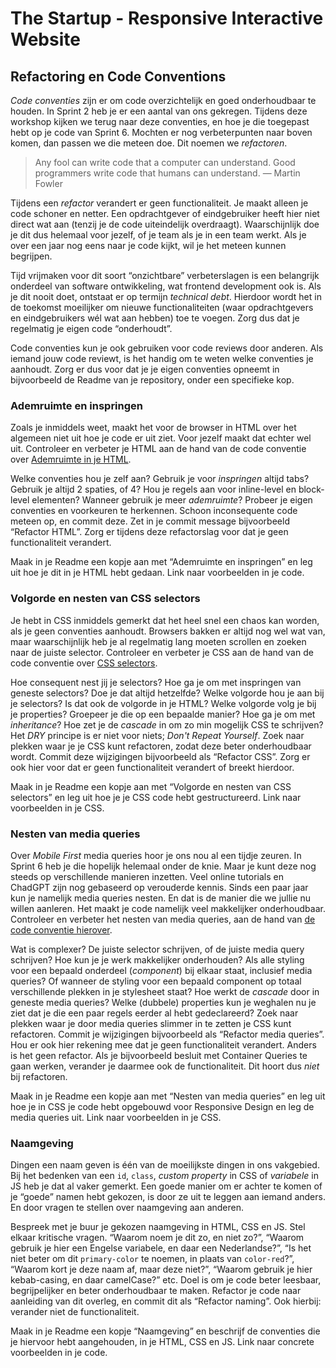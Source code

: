 # The Startup - Responsive Interactive Website

## Refactoring en Code Conventions

_Code conventies_ zijn er om code overzichtelijk en goed onderhoudbaar te houden. In Sprint 2 heb je er een aantal van ons gekregen. Tijdens deze workshop kijken we terug naar deze conventies, en hoe je die toegepast hebt op je code van Sprint 6. Mochten er nog verbeterpunten naar boven komen, dan passen we die meteen doe. Dit noemen we _refactoren_.

> Any fool can write code that a computer can understand. Good programmers write code that humans can understand. — Martin Fowler

Tijdens een _refactor_ verandert er geen functionaliteit. Je maakt alleen je code schoner en netter. Een opdrachtgever of eindgebruiker heeft hier niet direct wat aan (tenzij je de code uiteindelijk overdraagt). Waarschijnlijk doe je dit dus helemaal voor jezelf, of je team als je in een team werkt. Als je over een jaar nog eens naar je code kijkt, wil je het meteen kunnen begrijpen.

Tijd vrijmaken voor dit soort “onzichtbare” verbeterslagen is een belangrijk onderdeel van software ontwikkeling, wat frontend development ook is. Als je dit nooit doet, ontstaat er op termijn _technical debt_. Hierdoor wordt het in de toekomst moeilijker om nieuwe functionaliteiten (waar opdrachtgevers en eindgebruikers wél wat aan hebben) toe te voegen. Zorg dus dat je regelmatig je eigen code “onderhoudt”.

Code conventies kun je ook gebruiken voor code reviews door anderen. Als iemand jouw code reviewt, is het handig om te weten welke conventies je aanhoudt. Zorg er dus voor dat je je eigen conventies opneemt in bijvoorbeeld de Readme van je repository, onder een specifieke kop.


### Ademruimte en inspringen

Zoals je inmiddels weet, maakt het voor de browser in HTML over het algemeen niet uit hoe je code er uit ziet. Voor jezelf maakt dat echter wel uit. Controleer en verbeter je HTML aan de hand van de code conventie over [Ademruimte in je HTML](https://github.com/fdnd-task/the-client-website/blob/main/docs/code-conventies.md#geef-je-html-ademruimte).

Welke conventies hou je zelf aan? Gebruik je voor _inspringen_ altijd tabs? Gebruik je altijd 2 spaties, of 4? Hou je regels aan voor inline-level en block-level elementen? Wanneer gebruik je meer _ademruimte_? Probeer je eigen conventies en voorkeuren te herkennen. Schoon inconsequente code meteen op, en commit deze. Zet in je commit message bijvoorbeeld “Refactor HTML”. Zorg er tijdens deze refactorslag voor dat je geen functionaliteit verandert.

Maak in je Readme een kopje aan met “Ademruimte en inspringen” en leg uit hoe je dit in je HTML hebt gedaan. Link naar voorbeelden in je code.


### Volgorde en nesten van CSS selectors

Je hebt in CSS inmiddels gemerkt dat het heel snel een chaos kan worden, als je geen conventies aanhoudt. Browsers bakken er altijd nog wel wat van, maar waarschijnlijk heb je al regelmatig lang moeten scrollen en zoeken naar de juiste selector. Controleer en verbeter je CSS aan de hand van de code conventie over [CSS selectors](https://github.com/fdnd-task/the-client-website/blob/main/docs/code-conventies.md#schrijf-je-css-selectors-in-dezelfde-volgorde-als-de-html).

Hoe consequent nest jij je selectors? Hoe ga je om met inspringen van geneste selectors? Doe je dat altijd hetzelfde? Welke volgorde hou je aan bij je selectors? Is dat ook de volgorde in je HTML? Welke volgorde volg je bij je properties? Groepeer je die op een bepaalde manier? Hoe ga je om met _inheritance_? Hoe zet je de _cascade_ in om zo min mogelijk CSS te schrijven? Het _DRY_ principe is er niet voor niets; _Don't Repeat Yourself_. Zoek naar plekken waar je je CSS kunt refactoren, zodat deze beter onderhoudbaar wordt. Commit deze wijzigingen bijvoorbeeld als “Refactor CSS”. Zorg er ook hier voor dat er geen functionaliteit verandert of breekt hierdoor.

Maak in je Readme een kopje aan met “Volgorde en nesten van CSS selectors” en leg uit hoe je je CSS code hebt gestructureerd. Link naar voorbeelden in je CSS.


### Nesten van media queries

Over _Mobile First_ media queries hoor je ons nou al een tijdje zeuren. In Sprint 6 heb je die hopelijk helemaal onder de knie. Maar je kunt deze nog steeds op verschillende manieren inzetten. Veel online tutorials en ChadGPT zijn nog gebaseerd op verouderde kennis. Sinds een paar jaar kun je namelijk media queries nesten. En dat is de manier die we jullie nu willen aanleren. Het maakt je code namelijk veel makkelijker onderhoudbaar. Controleer en verbeter het nesten van media queries, aan de hand van [de code conventie hierover](https://github.com/fdnd-task/the-client-website/blob/main/docs/code-conventies.md#nest-je-media-queries).

Wat is complexer? De juiste selector schrijven, of de juiste media query schrijven? Hoe kun je je werk makkelijker onderhouden? Als alle styling voor een bepaald onderdeel (_component_) bij elkaar staat, inclusief media queries? Of wanneer de styling voor een bepaald component op totaal verschillende plekken in je stylesheet staat? Hoe werkt de _cascade_ door in geneste media queries? Welke (dubbele) properties kun je weghalen nu je ziet dat je die een paar regels eerder al hebt gedeclareerd? Zoek naar plekken waar je door media queries slimmer in te zetten je CSS kunt refactoren. Commit je wijzigingen bijvoorbeeld als “Refactor media queries”. Hou er ook hier rekening mee dat je geen functionaliteit verandert. Anders is het geen refactor. Als je bijvoorbeeld besluit met Container Queries te gaan werken, verander je daarmee ook de functionaliteit. Dit hoort dus _niet_ bij refactoren.

Maak in je Readme een kopje aan met “Nesten van media queries” en leg uit hoe je in CSS je code hebt opgebouwd voor Responsive Design en leg de media queries uit. Link naar voorbeelden in je CSS.


### Naamgeving

Dingen een naam geven is één van de moeilijkste dingen in ons vakgebied. Bij het bedenken van een `id`, `class`, _custom property_ in CSS of _variabele_ in JS heb je dat al vaker gemerkt. Een goede manier om er achter te komen of je “goede” namen hebt gekozen, is door ze uit te leggen aan iemand anders. En door vragen te stellen over naamgeving aan anderen.

Bespreek met je buur je gekozen naamgeving in HTML, CSS en JS. Stel elkaar kritische vragen. “Waarom noem je dit zo, en niet zo?”, “Waarom gebruik je hier een Engelse variabele, en daar een Nederlandse?”, “Is het niet beter om dit `primary-color` te noemen, in plaats van `color-red`?”, “Waarom kort je deze naam af, maar deze niet?”, “Waarom gebruik je hier kebab-casing, en daar camelCase?” etc. Doel is om je code beter leesbaar, begrijpelijker en beter onderhoudbaar te maken. Refactor je code naar aanleiding van dit overleg, en commit dit als “Refactor naming”. Ook hierbij: verander niet de functionaliteit.

Maak in je Readme een kopje “Naamgeving” en beschrijf de conventies die je hiervoor hebt aangehouden, in je HTML, CSS en JS. Link naar concrete voorbeelden in je code.